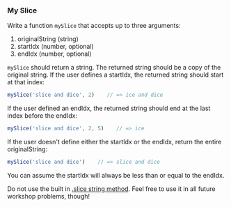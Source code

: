 ### My Slice

Write a function `mySlice` that accepts up to three arguments:
1. originalString (string)
2. startIdx (number, optional)
3. endIdx (number, optional)

`mySlice` should return a string. The returned string should be a copy of the
original string. If the user defines a startIdx, the returned string should
start at that index:

```javascript
mySlice('slice and dice', 2)    // => ice and dice
```

If the user defined an endIdx, the returned string should end at the last index
before the endIdx:

```javascript
mySlice('slice and dice', 2, 5)    // => ice
```

If the user doesn't define either the startIdx or the endIdx, return the entire
originalString:

```javascript
mySlice('slice and dice')    // => slice and dice
```

You can assume the startIdx will always be less than or equal to the endIdx.

Do not use the built in [.slice string method](https://developer.mozilla.org/en-US/docs/Web/JavaScript/Reference/Global_Objects/String/slice). Feel free to use it in all future
workshop problems, though!
 